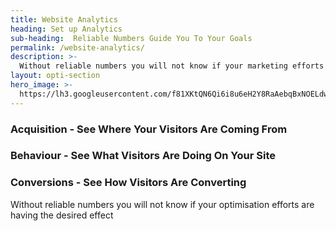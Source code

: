 ```yaml
---
title: Website Analytics
heading: Set up Analytics
sub-heading:  Reliable Numbers Guide You To Your Goals
permalink: /website-analytics/
description: >-
  Without reliable numbers you will not know if your marketing efforts are having the desired effect
layout: opti-section
hero_image: >-
  https://lh3.googleusercontent.com/f81XKtQN6Qi6i8u6eH2Y8RaAebqBxNOELdwRmq1B7LWbT4SNnGPUXtKJDP-Ktrk7ORoUCon6zpIMThfYLz0=w1200-h500-c-rj-e30#.jpg
---
```

### Acquisition - See Where Your Visitors Are Coming From

### Behaviour -  See What Visitors Are Doing On Your Site

### Conversions - See How Visitors Are Converting

Without reliable numbers you will not know if your optimisation efforts are having the desired effect